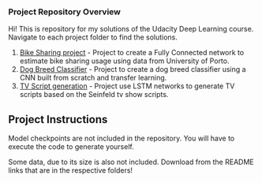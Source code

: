 
### Project Repository Overview

Hi! This is repository for my solutions of the Udacity Deep Learning course. Navigate to each project folder to find the solutions.

1. [Bike Sharing project](project-bikesharing/Your_first_neural_network.ipynb) - Project to create a Fully Connected network to estimate bike sharing usage using data from University of Porto. 
2. [Dog Breed Classifier](project-dog-breed-classification) - Project to create a dog breed classifier using a CNN built from scratch and transfer learning.
3. [TV Script generation](project-tv-script-generation) - Project use LSTM networks to generate TV scripts based on the Seinfeld tv show scripts. 

## Project Instructions

Model checkpoints are not included in the repository. You will have to execute the code to generate yourself.

Some data, due to its size is also not included. Download from the README links that are in the respective folders!